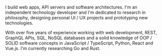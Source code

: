 I build web apps, API servers and software architectures. I'm an independent technology developer and I'm dedicated to research in philosophy, designing personal UI / UX projects and prototyping new technologies.

With over five years of experience working with web development, REST, GraphQL APIs, SQL, NoSQL databases and a solid knowledge of OOP / SOLID software concepts in JavaScript / TypeScript, Python, React and Vue.js. I'm currently researching Go and Rust.

<!--
**frndvrgs/frndvrgs** is a ✨ _special_ ✨ repository because its `README.md` (this file) appears on your GitHub profile.

Here are some ideas to get you started:

- 🔭 I’m currently working on ...
- 🌱 I’m currently learning ...
- 👯 I’m looking to collaborate on ...
- 🤔 I’m looking for help with ...
- 💬 Ask me about ...
- 📫 How to reach me: ...
- 😄 Pronouns: ...
- ⚡ Fun fact: ...
-->
